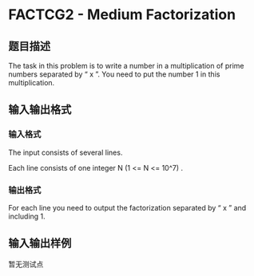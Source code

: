 # FACTCG2 - Medium Factorization

## 题目描述

The task in this problem is to write a number in a multiplication of prime numbers separated by “ x ”. You need to put the number 1 in this multiplication.

## 输入输出格式

### 输入格式

The input consists of several lines.

Each line consists of one integer N (1 <= N <= 10^7) .

### 输出格式

For each line you need to output the factorization separated by “ x ” and including 1.

## 输入输出样例

暂无测试点

